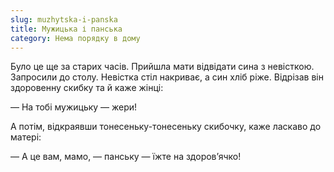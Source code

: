 ```yaml
---
slug: muzhytska-i-panska
title: Мужицька і панська
category: Нема порядку в дому
---
```

Було це ще за старих часів. Прийшла мати відвідати сина з невісткою. Запросили до столу. Невістка стіл накриває, а син хліб ріже. Відрізав він здоровенну скибку та й каже жінці:

— На тобі мужицьку — жери!

А потім, відкраявши тонесеньку-тонесеньку скибочку, каже ласкаво до матері:

— А це вам, мамо, — панську — їжте на здоров’ячко!
